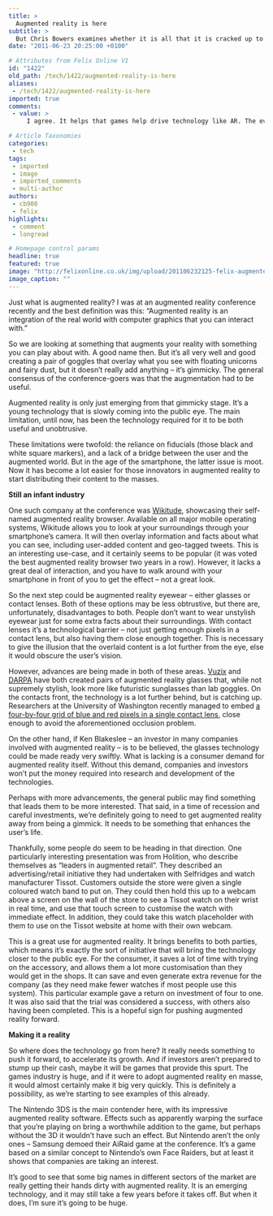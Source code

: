 ```yaml
---
title: >
  Augmented reality is here
subtitle: >
  But Chris Bowers examines whether it is all that it is cracked up to be
date: "2011-06-23 20:25:00 +0100"

# Attributes from Felix Online V1
id: "1422"
old_path: /tech/1422/augmented-reality-is-here
aliases:
 - /tech/1422/augmented-reality-is-here
imported: true
comments:
 - value: >
     I agree. It helps that games help drive technology like AR. The ever-increasing specs of PC games have been driinvg the speed of computers higher while bringing down the costs.,Church services have been<a href="http://qufojbr.com"> ccnealled</a> for this evening, due to the road conditions and frigid temperatures. So, TPSJ YOUth will be meeting on the “Post Party Page” for a devotional time together at 7pm! Please be prepared to share a favorite or meaningful scripture from the Bible, and a little about what it means to you!

# Article Taxonomies
categories:
 - tech
tags:
 - imported
 - image
 - imported_comments
 - multi-author
authors:
 - cb908
 - felix
highlights:
 - comment
 - longread

# Homepage control params
headline: true
featured: true
image: "http://felixonline.co.uk/img/upload/201106232125-felix-augmented_reality_-_heads_up_display_concept.jpg"
image_caption: ""
---
```


Just what is augmented reality? I was at an augmented reality conference recently and the best definition was this: “Augmented reality is an integration of the real world with computer graphics that you can interact with.”

So we are looking at something that augments your reality with something you can play about with. A good name then. But it’s all very well and good creating a pair of goggles that overlay what you see with floating unicorns and fairy dust, but it doesn’t really add anything – it’s gimmicky. The general consensus of the conference-goers was that the augmentation had to be useful.

Augmented reality is only just emerging from that gimmicky stage. It’s a young technology that is slowly coming into the public eye. The main limitation, until now, has been the technology required for it to be both useful and unobtrusive.

These limitations were twofold: the reliance on fiducials (those black and white square markers), and a lack of a bridge between the user and the augmented world. But in the age of the smartphone, the latter issue is moot. Now it has become a lot easier for those innovators in augmented reality to start distributing their content to the masses.

__Still an infant industry__

One such company at the conference was [Wikitude](http://www.wikitude.com/en/), showcasing their self-named augmented reality browser. Available on all major mobile operating systems, Wikitude allows you to look at your surroundings through your smartphone’s camera. It will then overlay information and facts about what you can see, including user-added content and geo-tagged tweets. This is an interesting use-case, and it certainly seems to be popular (it was voted the best augmented reality browser two years in a row). However, it lacks a great deal of interaction, and you have to walk around with your smartphone in front of you to get the effect – not a great look.

So the next step could be augmented reality eyewear – either glasses or contact lenses. Both of these options may be less obtrustive, but there are, unfortunately, disadvantages to both. People don’t want to wear unstylish eyewear just for some extra facts about their surroundings. With contact lenses it’s a technological barrier – not just getting enough pixels in a contact lens, but also having them close enough together. This is necessary to give the illusion that the overlaid content is a lot further from the eye, else it would obscure the user’s vision.

However, advances are being made in both of these areas. [Vuzix](http://www.vuzix.com/home/) and [DARPA](http://www.darpa.mil/) have both created pairs of augmented reality glasses that, while not supremely stylish, look more like futuristic sunglasses than lab goggles. On the contacts front, the technology is a lot further behind, but is catching up. Researchers at the University of Washington recently managed to embed [a four-by-four grid of blue and red pixels in a single contact lens](http://www.newscientist.com/article/mg20927943.800-smart-contact-lenses-for-health-and-headup-displays.html), close enough to avoid the aforementioned occlusion problem.

On the other hand, if Ken Blakeslee – an investor in many companies involved with augmented reality – is to be believed, the glasses technology could be made ready very swiftly. What is lacking is a consumer demand for augmented reality itself. Without this demand, companies and investors won’t put the money required into research and development of the technologies.

Perhaps with more advancements, the general public may find something that leads them to be more interested. That said, in a time of recession and careful investments, we’re definitely going to need to get augmented reality away from being a gimmick. It needs to be something that enhances the user’s life.

Thankfully, some people do seem to be heading in that direction. One particularly interesting presentation was from Holition, who describe themselves as “leaders in augmented retail”. They described an advertising/retail initiative they had undertaken with Selfridges and watch manufacturer Tissot. Customers outside the store were given a single coloured watch band to put on. They could then hold this up to a webcam above a screen on the wall of the store to see a Tissot watch on their wrist in real time, and use that touch screen to customise the watch with immediate effect. In addition, they could take this watch placeholder with them to use on the Tissot website at home with their own webcam.

This is a great use for augmented reality. It brings benefits to both parties, which means it’s exactly the sort of initiative that will bring the technology closer to the public eye. For the consumer, it saves a lot of time with trying on the accessory, and allows them a lot more customisation than they would get in the shops. It can save and even generate extra revenue for the company (as they need make fewer watches if most people use this system). This particular example gave a return on investment of four to one. It was also said that the trial was considered a success, with others also having been completed. This is a hopeful sign for pushing augmented reality forward.

__Making it a reality__

So where does the technology go from here? It really needs something to push it forward, to accelerate its growth. And if investors aren’t prepared to stump up their cash, maybe it will be games that provide this spurt. The games industry is huge, and if it were to adopt augmented reality en masse, it would almost certainly make it big very quickly. This is definitely a possibility, as we’re starting to see examples of this already.

The Nintendo 3DS is the main contender here, with its impressive augmented reality software. Effects such as apparently warping the surface that you’re playing on bring a worthwhile addition to the game, but perhaps without the 3D it wouldn’t have such an effect. But Nintendo aren’t the only ones – Samsung demoed their AiRaid game at the conference. It’s a game based on a similar concept to Nintendo’s own Face Raiders, but at least it shows that companies are taking an interest.

It’s good to see that some big names in different sectors of the market are really getting their hands dirty with augmented reality. It is an emerging technology, and it may still take a few years before it takes off. But when it does, I’m sure it’s going to be huge.
